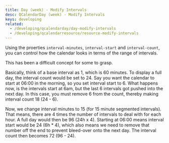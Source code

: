 ```yaml
---
title: Day (week) - Modify Intervals
desc: QCalendarDay (week) - Modify Intervals
keys: developing
related:
  - /developing/qcalendarday/day-modify-intervals
  - /developing/qcalendarresource/resource-modify-intervals
---
```

Using the proerties `interval-minutes`, `interval-start` and `interval-count`, you can control how the calendar looks in terms of the range of intervals.

This has been a difficult concept for some to grasp.

Basically, think of a base interval as 1, which is 60 minutes. To display a full day, the interval count would be set to 24. Say you want the calendar to start at 06:00 in the morning, so you set interval start to 6. What happens now, is the intervals start at 6am, but the last 6 intervals got pushed into the next day. In this case, you must remove 6 from the count, thereby making interval count 18 (24 - 6).

Now, we change interval minutes to 15 (for 15 minute segmented intervals). That means, there are 4 times the number of intervals to deal with for each hour. A full day would then be 96 (24h x 4). Starting at 06:00 means interval start would be 24 (6h * 4), which also means we need to remove that number off the end to prevent bleed-over onto the next day. The interval count then becomes 72 (96 - 24).

<example-viewer
  title="Modify Intervals"
  file="WeekModifyIntervals"
  codepen-title="QCalendarDay"
/>
